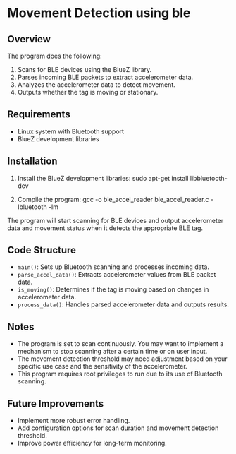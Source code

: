 # Movement Detection using ble

## Overview

The program does the following:

1. Scans for BLE devices using the BlueZ library.
2. Parses incoming BLE packets to extract accelerometer data.
3. Analyzes the accelerometer data to detect movement.
4. Outputs whether the tag is moving or stationary.

## Requirements

- Linux system with Bluetooth support
- BlueZ development libraries

## Installation

1. Install the BlueZ development libraries:
sudo apt-get install libbluetooth-dev

2. Compile the program:
gcc -o ble_accel_reader ble_accel_reader.c -lbluetooth -lm

The program will start scanning for BLE devices and output accelerometer data and movement status when it detects the appropriate BLE tag.

## Code Structure

- `main()`: Sets up Bluetooth scanning and processes incoming data.
- `parse_accel_data()`: Extracts accelerometer values from BLE packet data.
- `is_moving()`: Determines if the tag is moving based on changes in accelerometer data.
- `process_data()`: Handles parsed accelerometer data and outputs results.

## Notes

- The program is set to scan continuously. You may want to implement a mechanism to stop scanning after a certain time or on user input.
- The movement detection threshold may need adjustment based on your specific use case and the sensitivity of the accelerometer.
- This program requires root privileges to run due to its use of Bluetooth scanning.

## Future Improvements

- Implement more robust error handling.
- Add configuration options for scan duration and movement detection threshold.
- Improve power efficiency for long-term monitoring.
